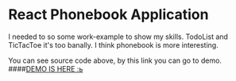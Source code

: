 # React Phonebook Application

I needed to so some work-example to show my skills. TodoList and TicTacToe it's too banally.
I think phonebook is more interesting.  

You can see source code above, by this link you can go to demo. 
####[DEMO IS HERE :ь](https://uvanov-react-phonebook.netlify.app)

